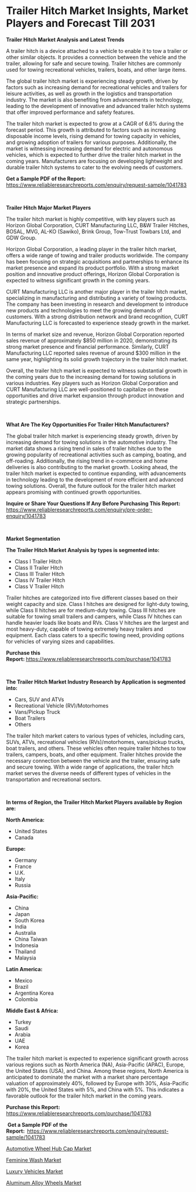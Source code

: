 <p><h1>Trailer Hitch Market Insights, Market Players and Forecast Till 2031</h1></p><p><strong>Trailer Hitch Market Analysis and Latest Trends</strong></p>
<p><p>A trailer hitch is a device attached to a vehicle to enable it to tow a trailer or other similar objects. It provides a connection between the vehicle and the trailer, allowing for safe and secure towing. Trailer hitches are commonly used for towing recreational vehicles, trailers, boats, and other large items.</p><p>The global trailer hitch market is experiencing steady growth, driven by factors such as increasing demand for recreational vehicles and trailers for leisure activities, as well as growth in the logistics and transportation industry. The market is also benefiting from advancements in technology, leading to the development of innovative and advanced trailer hitch systems that offer improved performance and safety features.</p><p>The trailer hitch market is expected to grow at a CAGR of 6.6% during the forecast period. This growth is attributed to factors such as increasing disposable income levels, rising demand for towing capacity in vehicles, and growing adoption of trailers for various purposes. Additionally, the market is witnessing increasing demand for electric and autonomous vehicles, which is expected to further drive the trailer hitch market in the coming years. Manufacturers are focusing on developing lightweight and durable trailer hitch systems to cater to the evolving needs of customers.</p></p>
<p><strong>Get a Sample PDF of the Report:&nbsp;</strong> <a href="https://www.reliableresearchreports.com/enquiry/request-sample/1041783">https://www.reliableresearchreports.com/enquiry/request-sample/1041783</a></p>
<p>&nbsp;</p>
<p><strong>Trailer Hitch Major Market Players</strong></p>
<p><p>The trailer hitch market is highly competitive, with key players such as Horizon Global Corporation, CURT Manufacturing LLC, B&W Trailer Hitches, BOSAL, MVG, AL-KO (Sawiko), Brink Group, Tow-Trust Towbars Ltd, and GDW Group. </p><p>Horizon Global Corporation, a leading player in the trailer hitch market, offers a wide range of towing and trailer products worldwide. The company has been focusing on strategic acquisitions and partnerships to enhance its market presence and expand its product portfolio. With a strong market position and innovative product offerings, Horizon Global Corporation is expected to witness significant growth in the coming years.</p><p>CURT Manufacturing LLC is another major player in the trailer hitch market, specializing in manufacturing and distributing a variety of towing products. The company has been investing in research and development to introduce new products and technologies to meet the growing demands of customers. With a strong distribution network and brand recognition, CURT Manufacturing LLC is forecasted to experience steady growth in the market.</p><p>In terms of market size and revenue, Horizon Global Corporation reported sales revenue of approximately $850 million in 2020, demonstrating its strong market presence and financial performance. Similarly, CURT Manufacturing LLC reported sales revenue of around $300 million in the same year, highlighting its solid growth trajectory in the trailer hitch market.</p><p>Overall, the trailer hitch market is expected to witness substantial growth in the coming years due to the increasing demand for towing solutions in various industries. Key players such as Horizon Global Corporation and CURT Manufacturing LLC are well-positioned to capitalize on these opportunities and drive market expansion through product innovation and strategic partnerships.</p></p>
<p>&nbsp;</p>
<p><strong>What Are The Key Opportunities For Trailer Hitch Manufacturers?</strong></p>
<p><p>The global trailer hitch market is experiencing steady growth, driven by increasing demand for towing solutions in the automotive industry. The market data shows a rising trend in sales of trailer hitches due to the growing popularity of recreational activities such as camping, boating, and off-roading. Additionally, the rising trend in e-commerce and home deliveries is also contributing to the market growth. Looking ahead, the trailer hitch market is expected to continue expanding, with advancements in technology leading to the development of more efficient and advanced towing solutions. Overall, the future outlook for the trailer hitch market appears promising with continued growth opportunities.</p></p>
<p><strong>Inquire or Share Your Questions If Any Before Purchasing This Report:</strong> <a href="https://www.reliableresearchreports.com/enquiry/pre-order-enquiry/1041783">https://www.reliableresearchreports.com/enquiry/pre-order-enquiry/1041783</a></p>
<p>&nbsp;</p>
<p><strong>Market Segmentation</strong></p>
<p><strong>The Trailer Hitch Market Analysis by types is segmented into:</strong></p>
<p><ul><li>Class I Trailer Hitch</li><li>Class II Trailer Hitch</li><li>Class III Trailer Hitch</li><li>Class IV Trailer Hitch</li><li>Class V Trailer Hitch</li></ul></p>
<p><p>Trailer hitches are categorized into five different classes based on their weight capacity and size. Class I hitches are designed for light-duty towing, while Class II hitches are for medium-duty towing. Class III hitches are suitable for towing small trailers and campers, while Class IV hitches can handle heavier loads like boats and RVs. Class V hitches are the largest and most heavy-duty, capable of towing extremely heavy trailers and equipment. Each class caters to a specific towing need, providing options for vehicles of varying sizes and capabilities.</p></p>
<p><strong>Purchase this Report:&nbsp;</strong><a href="https://www.reliableresearchreports.com/purchase/1041783">https://www.reliableresearchreports.com/purchase/1041783</a></p>
<p>&nbsp;</p>
<p><strong>The Trailer Hitch Market Industry Research by Application is segmented into:</strong></p>
<p><ul><li>Cars, SUV and ATVs</li><li>Recreational Vehicle (RV)/Motorhomes</li><li>Vans/Pickup Truck</li><li>Boat Trailers</li><li>Others</li></ul></p>
<p><p>The trailer hitch market caters to various types of vehicles, including cars, SUVs, ATVs, recreational vehicles (RVs)/motorhomes, vans/pickup trucks, boat trailers, and others. These vehicles often require trailer hitches to tow trailers, campers, boats, and other equipment. Trailer hitches provide the necessary connection between the vehicle and the trailer, ensuring safe and secure towing. With a wide range of applications, the trailer hitch market serves the diverse needs of different types of vehicles in the transportation and recreational sectors.</p></p>
<p>&nbsp;</p>
<p><strong>In terms of Region, the Trailer Hitch Market Players available by Region are:</strong></p>
<p>
    <p> <strong> North America: </strong>
        <ul>
            <li>United States</li>
            <li>Canada</li>
        </ul>
        </p> 
    <p> <strong> Europe: </strong>
        <ul>
            <li>Germany</li>
            <li>France</li>
            <li>U.K.</li>
            <li>Italy</li>
            <li>Russia</li>
        </ul>
        </p> 
    <p> <strong> Asia-Pacific: </strong>
        <ul>
            <li>China</li>
            <li>Japan</li>
            <li>South Korea</li>
            <li>India</li>
            <li>Australia</li>
            <li>China Taiwan</li>
            <li>Indonesia</li>
            <li>Thailand</li>
            <li>Malaysia</li>
        </ul>
        </p> 
    <p> <strong> Latin America: </strong>
        <ul>
            <li>Mexico</li>
            <li>Brazil</li>
            <li>Argentina Korea</li>
            <li>Colombia</li>
        </ul>
        </p> 
    <p> <strong> Middle East & Africa: </strong>
        <ul>
            <li>Turkey</li>
            <li>Saudi</li>
            <li>Arabia</li>
            <li>UAE</li>
            <li>Korea</li>
        </ul>
    </p>
    </p>
<p><p>The trailer hitch market is expected to experience significant growth across various regions such as North America (NA), Asia-Pacific (APAC), Europe, the United States (USA), and China. Among these regions, North America is anticipated to dominate the market with a market share percentage valuation of approximately 40%, followed by Europe with 30%, Asia-Pacific with 20%, the United States with 5%, and China with 5%. This indicates a favorable outlook for the trailer hitch market in the coming years.</p></p>
<p><strong>Purchase this Report: </strong><a href="https://www.reliableresearchreports.com/purchase/1041783">https://www.reliableresearchreports.com/purchase/1041783</a></p>
<p>&nbsp;<strong>Get a Sample PDF of the Report:&nbsp;&nbsp;</strong><a href="https://www.reliableresearchreports.com/enquiry/request-sample/1041783">https://www.reliableresearchreports.com/enquiry/request-sample/1041783</a></p>
<p><strong></strong></p>
<p><p><a href="https://issuu.com/reportprime-2/docs/automotive-wheel-hub-cap-market-size-2030.pptx">Automotive Wheel Hub Cap Market</a></p><p><a href="https://issuu.com/reportprime-2/docs/feminine-wash-market-size-2030.pptx">Feminine Wash Market</a></p><p><a href="https://github.com/joannagoyvaerts/Market-Research-Report-List-1/blob/main/luxury-vehicles-market.md">Luxury Vehicles Market</a></p><p><a href="https://github.com/lubmix/Market-Research-Report-List-1/blob/main/aluminum-alloy-wheels-market.md">Aluminum Alloy Wheels Market</a></p></p>